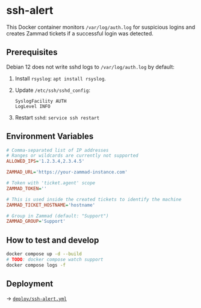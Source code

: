 # ssh-alert

This Docker container monitors `/var/log/auth.log` for suspicious logins and creates Zammad tickets if a successful login was detected.

## Prerequisites

Debian 12 does not write sshd logs to `/var/log/auth.log` by default:

1. Install `rsyslog`: `apt install rsyslog`.
1. Update `/etc/ssh/sshd_config`:

    ```
    SyslogFacility AUTH
    LogLevel INFO
    ```
1. Restart `sshd`: `service ssh restart`

## Environment Variables

```ini
# Comma-separated list of IP addresses
# Ranges or wildcards are currently not supported
ALLOWED_IPS='1.2.3.4,2.3.4.5'

ZAMMAD_URL='https://your-zammad-instance.com'

# Token with 'ticket.agent' scope
ZAMMAD_TOKEN=''

# This is used inside the created tickets to identify the machine
ZAMMAD_TICKET_HOSTNAME='hostname'

# Group in Zammad (default: "Support")
ZAMMAD_GROUP='Support'
```

## How to test and develop

```bash
docker compose up -d --build
# TODO: docker compose watch support
docker compose logs -f
```

## Deployment

-> [`deploy/ssh-alert.yml`](./deploy/ssh-alert.yml)
